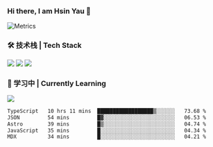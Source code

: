 ### Hi there, I am Hsin Yau 👋 
![Metrics](https://metrics.lecoq.io/hsinyau?template=classic&base.header=0&base.activity=0&base.community=0&base.repositories=0&base.metadata=0&activity=1&rss=1&base=header%2C%20activity%2C%20community%2C%20repositories%2C%20metadata&base.indepth=false&base.hireable=false&base.skip=false&activity=false&activity.limit=5&activity.load=300&activity.days=14&activity.visibility=all&activity.timestamps=false&activity.filter=all&rss=false&rss.source=https%3A%2F%2Fhsinyau.cc%2Frss.xml&rss.limit=4&config.timezone=Asia%2FShanghai)

### 🛠 技术栈 | Tech Stack
![](https://skillicons.dev/icons?i=html,css,js,ts,sass,jquery,bootstrap,vue&theme=light) 
![](https://skillicons.dev/icons?i=vite,nuxtjs,webpack,tailwindcss,windicss,nodejs,express,markdown&theme=light)
![](https://skillicons.dev/icons?i=mysql,mongodb,git,pug,vscode,idea,ps,figma&theme=light)

### 📖 学习中 | Currently Learning

![](https://skillicons.dev/icons?i=react,nextjs,svelte,nestjs,nginx,docker,rollupjs&theme=light)

<!--START_SECTION:waka-->

```txt
TypeScript   10 hrs 11 mins  ██████████████████▒░░░░░░   73.68 %
JSON         54 mins         █▓░░░░░░░░░░░░░░░░░░░░░░░   06.53 %
Astro        39 mins         █▒░░░░░░░░░░░░░░░░░░░░░░░   04.74 %
JavaScript   35 mins         █░░░░░░░░░░░░░░░░░░░░░░░░   04.34 %
MDX          34 mins         █░░░░░░░░░░░░░░░░░░░░░░░░   04.21 %
```

<!--END_SECTION:waka-->
